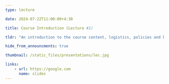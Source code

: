 ```yaml
---
type: lecture

date: 2024-07-22T11:00:00+4:30

title: Course Introduction (Lecture #1)

tldr: "An introduction to the course content, logistics, policies and background."

hide_from_announcments: true

thumbnail: /static_files/presentations/lec.jpg

links: 
    - url: https://google.com
      name: slides  
---
```

